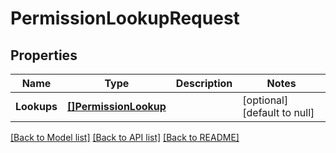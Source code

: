 # PermissionLookupRequest

## Properties
Name | Type | Description | Notes
------------ | ------------- | ------------- | -------------
**Lookups** | [**[]PermissionLookup**](PermissionLookup.md) |  | [optional] [default to null]

[[Back to Model list]](../README.md#documentation-for-models) [[Back to API list]](../README.md#documentation-for-api-endpoints) [[Back to README]](../README.md)

